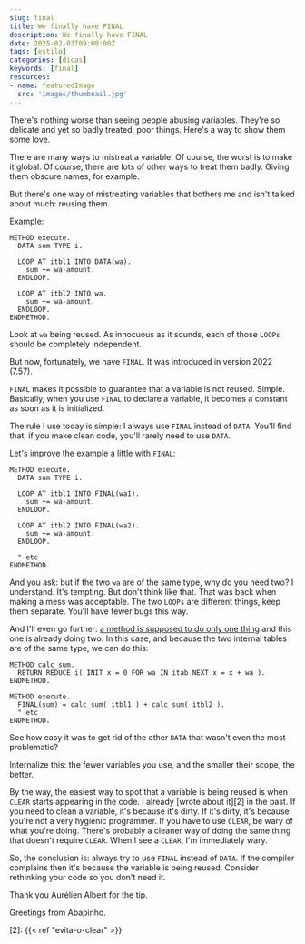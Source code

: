 ```yaml
---
slug: final
title: We finally have FINAL
description: We finally have FINAL
date: 2025-02-03T09:00:00Z
tags: [estilo]
categories: [dicas]
keywords: [final]
resources:
- name: featuredImage
  src: 'images/thumbnail.jpg'
---
```


There's nothing worse than seeing people abusing variables. They're so delicate and yet so badly treated, poor things. Here's a way to show them some love.

<!--more-->

There are many ways to mistreat a variable. Of course, the worst is to make it global. Of course, there are lots of other ways to treat them badly. Giving them obscure names, for example.

But there's one way of mistreating variables that bothers me and isn't talked about much: reusing them.

Example:

```abap
METHOD execute.
  DATA sum TYPE i.

  LOOP AT itbl1 INTO DATA(wa).
    sum += wa-amount.
  ENDLOOP.

  LOOP AT itbl2 INTO wa.
    sum += wa-amount.
  ENDLOOP.
ENDMETHOD.
```

Look at `wa` being reused. As innocuous as it sounds, each of those `LOOPs` should be completely independent.

But now, fortunately, we have `FINAL`. It was introduced in version 2022 (7.57).

`FINAL` makes it possible to guarantee that a variable is not reused. Simple. Basically, when you use `FINAL` to declare a variable, it becomes a constant as soon as it is initialized.

The rule I use today is simple: I always use `FINAL` instead of `DATA`. You'll find that, if you make clean code, you'll rarely need to use `DATA`.

Let's improve the example a little with `FINAL`:

```abap
METHOD execute.
  DATA sum TYPE i.

  LOOP AT itbl1 INTO FINAL(wa1).
    sum += wa-amount.
  ENDLOOP.

  LOOP AT itbl2 INTO FINAL(wa2).
    sum += wa-amount.
  ENDLOOP.

  " etc
ENDMETHOD.
```

And you ask: but if the two `wa` are of the same type, why do you need two? I understand. It's tempting. But don't think like that. That was back when making a mess was acceptable. The two `LOOPs` are different things, keep them separate. You'll have fewer bugs this way.

And I'll even go further: [a method is supposed to do only one thing][1] and this one is already doing two. In this case, and because the two internal tables are of the same type, we can do this:

```abap
METHOD calc_sum.
  RETURN REDUCE i( INIT x = 0 FOR wa IN itab NEXT x = x + wa ).
ENDMETHOD.

METHOD execute.
  FINAL(sum) = calc_sum( itbl1 ) + calc_sum( itbl2 ).
  " etc
ENDMETHOD.
```

See how easy it was to get rid of the other `DATA` that wasn't even the most problematic?

Internalize this: the fewer variables you use, and the smaller their scope, the better.

By the way, the easiest way to spot that a variable is being reused is when `CLEAR` starts appearing in the code. I already [wrote about it][2] in the past. If you need to clean a variable, it's because it's dirty. If it's dirty, it's because you're not a very hygienic programmer. If you have to use `CLEAR`, be wary of what you're doing. There's probably a cleaner way of doing the same thing that doesn't require `CLEAR`. When I see a `CLEAR`, I'm immediately wary.

So, the conclusion is: always try to use `FINAL` instead of `DATA`. If the compiler complains then it's because the variable is being reused. Consider rethinking your code so you don't need it.

Thank you Aurélien Albert for the tip.

Greetings from Abapinho.

[1]: <https://github.com/SAP/styleguides/blob/main/clean-abap/CleanABAP.md#do-one-thing-do-it-well-do-it-only>
[2]: {{< ref "evita-o-clear" >}}
